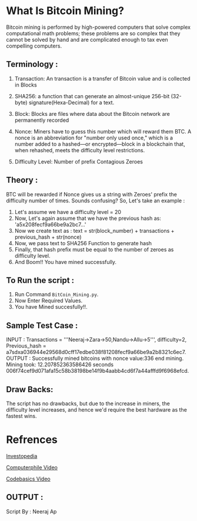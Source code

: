 # What Is Bitcoin Mining?
Bitcoin mining is performed by high-powered computers that solve complex computational math problems; these problems are so complex that they cannot be solved by hand and are complicated enough to tax even compelling computers.

## Terminology :
1. Transaction: An transaction is a transfer of Bitcoin value and is collected in Blocks 

2. SHA256: a function that can generate an almost-unique 256-bit (32-byte) signature(Hexa-Decimal) for a text.

3. Block: Blocks are files where data about the Bitcoin network are permanently recorded

4. Nonce: Miners have to guess this number which will reward them BTC. A nonce is an abbreviation for "number only used once," which is a number added to a hashed—or encrypted—block in a blockchain that, when rehashed, meets the difficulty level restrictions. 

5. Difficulty Level: Number of prefix Contagious Zeroes 


## Theory :
BTC will be rewarded if Nonce gives us a string with Zeroes' prefix the difficulty number of times. Sounds confusing?
So, Let's take an example :
1. Let's assume we have a difficulty level = 20 
2. Now, Let's again assume that we have the previous hash as: 'a5x208fecf9a66be9a2bc7...'
3. Now we create text as  : text = str(block_number) + transactions + previous_hash + str(nonce)
4. Now, we pass text to SHA256 Function to generate hash
5. Finally, that hash prefix must be equal to the number of zeroes as difficulty level.
6. And Boom!! You have mined successfully.

## To Run the script :
1. Run Command ```BitCoin_Mining.py```.
2. Now Enter Required Values.
3. You have Mined succesfully!!.

## Sample Test Case :
INPUT : Transactions = '''Neeraj->Zara->50,Nandu->Allu->5''', difficulty=2,
        Previous_hash = a7sdxa036944e29568d0cff17edbe038f81208fecf9a66be9a2b8321c6ec7.
OUTPUT : Successfully mined bitcoins with nonce value:336 end mining. Mining took: 12.207852363586426 seconds
006f74cef9d071afa15c58b38198be14f9b4aabb4cd6f7a44afffd9f6968efcd.

## Draw Backs:
The script has no drawbacks, but due to the increase in miners, the difficulty level increases, and hence we'd require the best hardware as the fastest wins. 

# Refrences 
[Investopedia](https://www.investopedia.com/terms/b/bitcoin.asp)

[Computerphile Video](https://www.youtube.com/watch?v=wTC31ZI6QM4)

[Codebasics Video](https://www.youtube.com/watch?v=ZhnJ1bkIWWk&t=143s)


## OUTPUT :



Script By : Neeraj Ap




